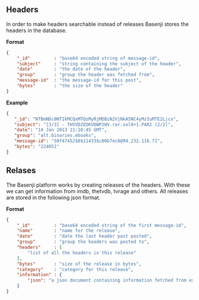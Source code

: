 ## Headers

In order to make headers searchable instead of releases Basenji stores the headers
in the database.

**Format**

```json
{
    "_id"         : "base64 encoded string of message-id",
    "subject"     : "string containing the subject of the header",
    "date"        : "the date of the header",
    "group"       : "group the header was fetched from",
    "message-id"  : "the message-id for this post",
    "bytes"       : "the size of the header"
}
```

**Example**

```json
{
   "_id": "NTBmNDc0NTIkMCQxMTQzMyRjMDBiN2VjNkA5NC4yMzIuMTE2Ljcx",
   "subject": "[3/3] - THVVDZEDKVDWP2HV.rar.vol0+1.PAR2 (2/2)",
   "date": "14 Jan 2013 21:10:45 GMT",
   "group": "alt.binaries.ebooks",
   "message-id": "50f47452$0$11433$c00b7ec6@94.232.116.71",
   "bytes": "224051"
}
```

## Relases

The Basenji platform works by creating releases of the headers. With these we can get information
from imdb, thetvdb, tvrage and others. All releases are stored in the following json format. 

**Format**

```json
{
    "_id"         : "base64 encoded string of the first message-id",
    "name"        : "name for the release",
    "date"        : "date the last header past posted",
    "group"       : "group the headers was posted to",
    "headers"     : [
        "list of all the headers in this release"
    ],
    "bytes"       : "size of the release in bytes",
    "category"    : "category for this release",
    "information" : {
        "json": "a json document containing information fetched from external resources"
    }
}
```